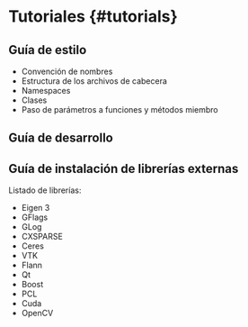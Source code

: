 Tutoriales {#tutorials}
==============

Guía de estilo
--------------

- Convención de nombres
- Estructura de los archivos de cabecera
- Namespaces
- Clases
- Paso de parámetros a funciones y métodos miembro

Guía de desarrollo
------------------

Guía de instalación de librerías externas
-----------------------------------------

Listado de librerías:

- Eigen 3
- GFlags
- GLog
- CXSPARSE
- Ceres
- VTK
- Flann
- Qt
- Boost
- PCL
- Cuda
- OpenCV

